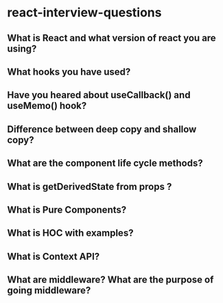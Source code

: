 # react-interview-questions
## What is React and what version of react you are using?
## What hooks you have used?
## Have you heared about useCallback() and useMemo() hook?
## Difference between deep copy and shallow copy?
## What are the component life cycle methods?
## What is getDerivedState from props ?
## What is Pure Components?
## What is HOC with examples?
## What is Context API?
## What are middleware? What are the purpose of going middleware?
